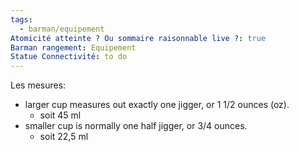 ```yaml
---
tags:
  - barman/equipement
Atomicité atteinte ? Ou sommaire raisonnable live ?: true
Barman rangement: Equipement
Statue Connectivité: to do
---
```

Les mesures:
- larger cup measures out exactly one jigger, or 1 1/2 ounces (oz). 
	- soit 45 ml
- smaller cup is normally one half jigger, or 3/4 ounces.
	- soit 22,5 ml
